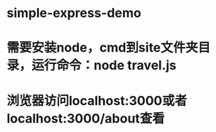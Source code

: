 # simple-express-demo
# 需要安装node，cmd到site文件夹目录，运行命令：node travel.js
# 浏览器访问localhost:3000或者localhost:3000/about查看
